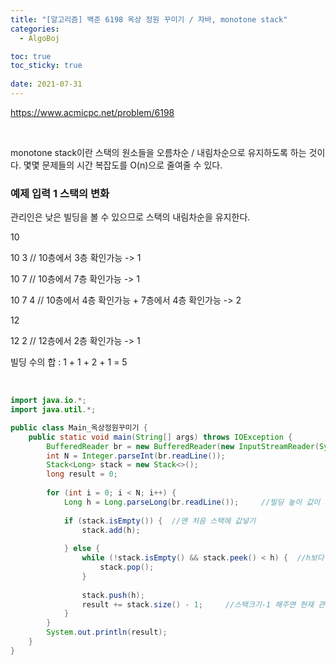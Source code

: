 ```yaml
---
title: "[알고리즘] 백준 6198 옥상 정원 꾸미기 / 자바, monotone stack"
categories:
  - AlgoBoj

toc: true
toc_sticky: true
 
date: 2021-07-31
---
```


<https://www.acmicpc.net/problem/6198>

<br>

monotone stack이란 스택의 원소들을 오름차순 / 내림차순으로 유지하도록 하는 것이다. 몇몇 문제들의 시간 복잡도를 O(n)으로 줄여줄 수 있다.

### 예제 입력 1 스택의 변화
관리인은 낮은 빌딩을 볼 수 있으므로 스택의 내림차순을 유지한다.

10

10 3		// 10층에서 3층 확인가능 -> 1

10 7		// 10층에서 7층 확인가능 -> 1

10 7 4		// 10층에서 4층 확인가능 + 7층에서 4층 확인가능 -> 2

12

12 2		// 12층에서 2층 확인가능 -> 1

빌딩 수의 합 : 1 + 1 + 2 + 1 = 5

<br>

```java
import java.io.*;
import java.util.*;

public class Main_옥상정원꾸미기 {
	public static void main(String[] args) throws IOException {
		BufferedReader br = new BufferedReader(new InputStreamReader(System.in));
		int N = Integer.parseInt(br.readLine());
		Stack<Long> stack = new Stack<>();
		long result = 0;
		
		for (int i = 0; i < N; i++) {
			Long h = Long.parseLong(br.readLine());		//빌딩 높이 값이 커서 오버플로우가 나므로 long으로 선언
			
			if (stack.isEmpty()) {	//맨 처음 스택에 값넣기
				stack.add(h);
				
			} else {
				while (!stack.isEmpty() && stack.peek() < h) {	//h보다 스택의 top이 작으면 옥상을 확인할 수 없는것
					stack.pop();
				}
				
				stack.push(h);
				result += stack.size() - 1;		//스택크기-1 해주면 현재 관리인들이 확인할 수 있는 옥상 개수를 구할 수 있음
			}
		}
		System.out.println(result);
	}
}
```
